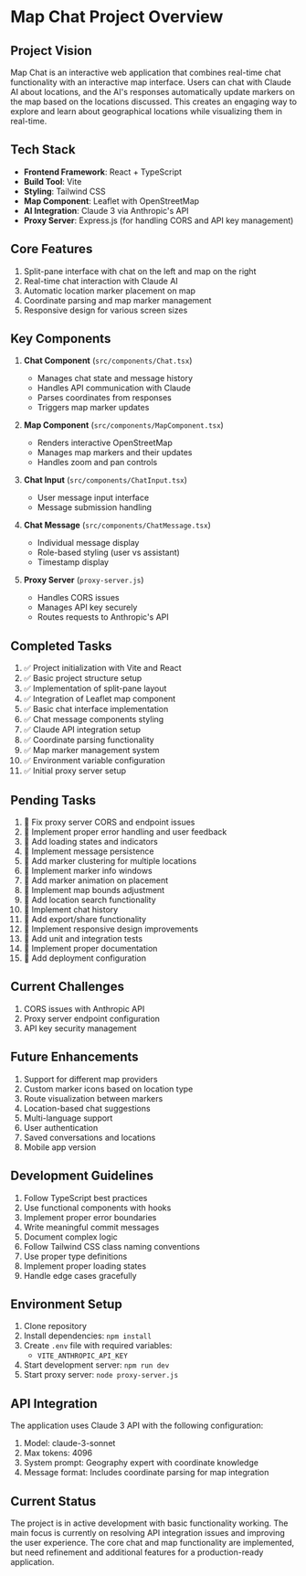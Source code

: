 # Map Chat Project Overview

## Project Vision
Map Chat is an interactive web application that combines real-time chat functionality with an interactive map interface. Users can chat with Claude AI about locations, and the AI's responses automatically update markers on the map based on the locations discussed. This creates an engaging way to explore and learn about geographical locations while visualizing them in real-time.

## Tech Stack
- **Frontend Framework**: React + TypeScript
- **Build Tool**: Vite
- **Styling**: Tailwind CSS
- **Map Component**: Leaflet with OpenStreetMap
- **AI Integration**: Claude 3 via Anthropic's API
- **Proxy Server**: Express.js (for handling CORS and API key management)

## Core Features
1. Split-pane interface with chat on the left and map on the right
2. Real-time chat interaction with Claude AI
3. Automatic location marker placement on map
4. Coordinate parsing and map marker management
5. Responsive design for various screen sizes

## Key Components
1. **Chat Component** (`src/components/Chat.tsx`)
   - Manages chat state and message history
   - Handles API communication with Claude
   - Parses coordinates from responses
   - Triggers map marker updates

2. **Map Component** (`src/components/MapComponent.tsx`)
   - Renders interactive OpenStreetMap
   - Manages map markers and their updates
   - Handles zoom and pan controls

3. **Chat Input** (`src/components/ChatInput.tsx`)
   - User message input interface
   - Message submission handling

4. **Chat Message** (`src/components/ChatMessage.tsx`)
   - Individual message display
   - Role-based styling (user vs assistant)
   - Timestamp display

5. **Proxy Server** (`proxy-server.js`)
   - Handles CORS issues
   - Manages API key securely
   - Routes requests to Anthropic's API

## Completed Tasks
1. ✅ Project initialization with Vite and React
2. ✅ Basic project structure setup
3. ✅ Implementation of split-pane layout
4. ✅ Integration of Leaflet map component
5. ✅ Basic chat interface implementation
6. ✅ Chat message components styling
7. ✅ Claude API integration setup
8. ✅ Coordinate parsing functionality
9. ✅ Map marker management system
10. ✅ Environment variable configuration
11. ✅ Initial proxy server setup

## Pending Tasks
1. 🔄 Fix proxy server CORS and endpoint issues
2. 📝 Implement proper error handling and user feedback
3. 📝 Add loading states and indicators
4. 📝 Implement message persistence
5. 📝 Add marker clustering for multiple locations
6. 📝 Implement marker info windows
7. 📝 Add marker animation on placement
8. 📝 Implement map bounds adjustment
9. 📝 Add location search functionality
10. 📝 Implement chat history
11. 📝 Add export/share functionality
12. 📝 Implement responsive design improvements
13. 📝 Add unit and integration tests
14. 📝 Implement proper documentation
15. 📝 Add deployment configuration

## Current Challenges
1. CORS issues with Anthropic API
2. Proxy server endpoint configuration
3. API key security management

## Future Enhancements
1. Support for different map providers
2. Custom marker icons based on location type
3. Route visualization between markers
4. Location-based chat suggestions
5. Multi-language support
6. User authentication
7. Saved conversations and locations
8. Mobile app version

## Development Guidelines
1. Follow TypeScript best practices
2. Use functional components with hooks
3. Implement proper error boundaries
4. Write meaningful commit messages
5. Document complex logic
6. Follow Tailwind CSS class naming conventions
7. Use proper type definitions
8. Implement proper loading states
9. Handle edge cases gracefully

## Environment Setup
1. Clone repository
2. Install dependencies: `npm install`
3. Create `.env` file with required variables:
   - `VITE_ANTHROPIC_API_KEY`
4. Start development server: `npm run dev`
5. Start proxy server: `node proxy-server.js`

## API Integration
The application uses Claude 3 API with the following configuration:
1. Model: claude-3-sonnet
2. Max tokens: 4096
3. System prompt: Geography expert with coordinate knowledge
4. Message format: Includes coordinate parsing for map integration

## Current Status
The project is in active development with basic functionality working. The main focus is currently on resolving API integration issues and improving the user experience. The core chat and map functionality are implemented, but need refinement and additional features for a production-ready application.
